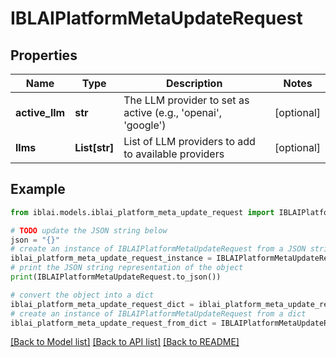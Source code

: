 # IBLAIPlatformMetaUpdateRequest


## Properties

Name | Type | Description | Notes
------------ | ------------- | ------------- | -------------
**active_llm** | **str** | The LLM provider to set as active (e.g., &#39;openai&#39;, &#39;google&#39;) | [optional] 
**llms** | **List[str]** | List of LLM providers to add to available providers | [optional] 

## Example

```python
from iblai.models.iblai_platform_meta_update_request import IBLAIPlatformMetaUpdateRequest

# TODO update the JSON string below
json = "{}"
# create an instance of IBLAIPlatformMetaUpdateRequest from a JSON string
iblai_platform_meta_update_request_instance = IBLAIPlatformMetaUpdateRequest.from_json(json)
# print the JSON string representation of the object
print(IBLAIPlatformMetaUpdateRequest.to_json())

# convert the object into a dict
iblai_platform_meta_update_request_dict = iblai_platform_meta_update_request_instance.to_dict()
# create an instance of IBLAIPlatformMetaUpdateRequest from a dict
iblai_platform_meta_update_request_from_dict = IBLAIPlatformMetaUpdateRequest.from_dict(iblai_platform_meta_update_request_dict)
```
[[Back to Model list]](../README.md#documentation-for-models) [[Back to API list]](../README.md#documentation-for-api-endpoints) [[Back to README]](../README.md)



